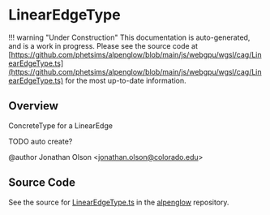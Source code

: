 # LinearEdgeType

!!! warning "Under Construction"
    This documentation is auto-generated, and is a work in progress. Please see the source code at
    [https://github.com/phetsims/alpenglow/blob/main/js/webgpu/wgsl/cag/LinearEdgeType.ts](https://github.com/phetsims/alpenglow/blob/main/js/webgpu/wgsl/cag/LinearEdgeType.ts) for the most up-to-date information.

## Overview

ConcreteType for a LinearEdge

TODO auto create?

@author Jonathan Olson &lt;jonathan.olson@colorado.edu&gt;



## Source Code

See the source for [LinearEdgeType.ts](https://github.com/phetsims/alpenglow/blob/main/js/webgpu/wgsl/cag/LinearEdgeType.ts) in the [alpenglow](https://github.com/phetsims/alpenglow) repository.

